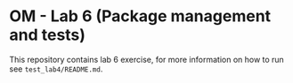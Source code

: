 # OM - Lab 6 (Package management and tests)

This repository contains lab 6 exercise, for more information on how to run see `test_lab4/README.md`.
